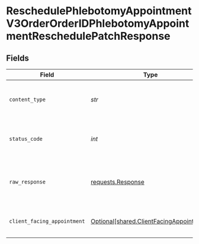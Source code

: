 # ReschedulePhlebotomyAppointmentV3OrderOrderIDPhlebotomyAppointmentReschedulePatchResponse


## Fields

| Field                                                                                                                                                                                                                                                                                                                                                                                                                                                                                                        | Type                                                                                                                                                                                                                                                                                                                                                                                                                                                                                                         | Required                                                                                                                                                                                                                                                                                                                                                                                                                                                                                                     | Description                                                                                                                                                                                                                                                                                                                                                                                                                                                                                                  | Example                                                                                                                                                                                                                                                                                                                                                                                                                                                                                                      |
| ------------------------------------------------------------------------------------------------------------------------------------------------------------------------------------------------------------------------------------------------------------------------------------------------------------------------------------------------------------------------------------------------------------------------------------------------------------------------------------------------------------ | ------------------------------------------------------------------------------------------------------------------------------------------------------------------------------------------------------------------------------------------------------------------------------------------------------------------------------------------------------------------------------------------------------------------------------------------------------------------------------------------------------------ | ------------------------------------------------------------------------------------------------------------------------------------------------------------------------------------------------------------------------------------------------------------------------------------------------------------------------------------------------------------------------------------------------------------------------------------------------------------------------------------------------------------ | ------------------------------------------------------------------------------------------------------------------------------------------------------------------------------------------------------------------------------------------------------------------------------------------------------------------------------------------------------------------------------------------------------------------------------------------------------------------------------------------------------------ | ------------------------------------------------------------------------------------------------------------------------------------------------------------------------------------------------------------------------------------------------------------------------------------------------------------------------------------------------------------------------------------------------------------------------------------------------------------------------------------------------------------ |
| `content_type`                                                                                                                                                                                                                                                                                                                                                                                                                                                                                               | *str*                                                                                                                                                                                                                                                                                                                                                                                                                                                                                                        | :heavy_check_mark:                                                                                                                                                                                                                                                                                                                                                                                                                                                                                           | HTTP response content type for this operation                                                                                                                                                                                                                                                                                                                                                                                                                                                                |                                                                                                                                                                                                                                                                                                                                                                                                                                                                                                              |
| `status_code`                                                                                                                                                                                                                                                                                                                                                                                                                                                                                                | *int*                                                                                                                                                                                                                                                                                                                                                                                                                                                                                                        | :heavy_check_mark:                                                                                                                                                                                                                                                                                                                                                                                                                                                                                           | HTTP response status code for this operation                                                                                                                                                                                                                                                                                                                                                                                                                                                                 |                                                                                                                                                                                                                                                                                                                                                                                                                                                                                                              |
| `raw_response`                                                                                                                                                                                                                                                                                                                                                                                                                                                                                               | [requests.Response](https://requests.readthedocs.io/en/latest/api/#requests.Response)                                                                                                                                                                                                                                                                                                                                                                                                                        | :heavy_check_mark:                                                                                                                                                                                                                                                                                                                                                                                                                                                                                           | Raw HTTP response; suitable for custom response parsing                                                                                                                                                                                                                                                                                                                                                                                                                                                      |                                                                                                                                                                                                                                                                                                                                                                                                                                                                                                              |
| `client_facing_appointment`                                                                                                                                                                                                                                                                                                                                                                                                                                                                                  | [Optional[shared.ClientFacingAppointment]](../../models/shared/clientfacingappointment.md)                                                                                                                                                                                                                                                                                                                                                                                                                   | :heavy_minus_sign:                                                                                                                                                                                                                                                                                                                                                                                                                                                                                           | Successful Response                                                                                                                                                                                                                                                                                                                                                                                                                                                                                          | {"id":"54858552-e174-42fe-bec4-39a493caa26b","user_id":"9a244c42-9115-498b-ba1d-3d416333d0fa","address":{"first_line":"123 Main St.","second_line":"Apt. 208","city":"San Francisco","state":"CA","zip_code":"91189","country":"United States"},"location":{"lng":-122.4194155,"lat":37.7749295},"start_at":"2021-01-01T00:00:00","end_at":"2021-01-01T00:00:00","iana_timezone":"America/New_York","type":"phlebotomy","provider":"getlabs","status":"confirmed","provider_id":"123","can_reschedule":true} |